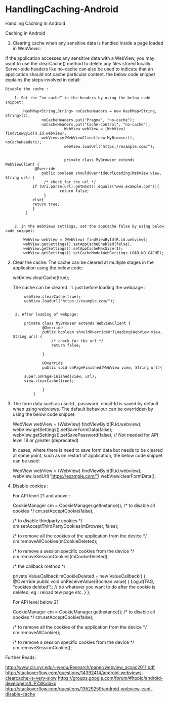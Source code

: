 # HandlingCaching-Android
Handling Caching In Android

Caching in Android


1.	Clearing cache when any sensitive data is handled inside a page loaded in WebViews:

If the application accesses any sensitive data with a WebView, you may want to use the clearCache() method to delete any files stored locally. Server-side headers like no-cache can also be used to indicate that an application should not cache particular content. the below code snippet explains the steps involved in detail:
		
	Disable the cache :
		
		1. Set the “no-cache” in the headers by using the below code snippet:
	
			HashMap<String,String> noCacheHeaders = new HashMap<String, String>(2);
	        		noCacheHeaders.put("Pragma", "no-cache");
	        		noCacheHeaders.put("Cache-Control", "no-cache");
	                          WebView webView = (WebView) findViewById(R.id.webview);
	        		webView.setWebViewClient(new MyBrowser(), noCacheHeaders);
	                          webView.loadUrl("https://example.com/");


	                          private class MyBrowser extends WebViewClient {
	       		 @Override
	        		public boolean shouldOverrideUrlLoading(WebView view, String url) {
	           		 /* check for the url */
				if (Uri.parse(url).getHost().equals("www.example.com")){
	            			return false;
	       			 }
				else{
				return true;
				}
	   		 }
                    

        2. In the WebViews settings, set the appCache false by using below code snippet:
                          
            WebView webView = (WebView) findViewById(R.id.webview);
			webView.getSettings().setAppCacheEnabled(false);
            webView.getSettings().setAppCacheMaxSize(1);
            webView.getSettings().setCacheMode(WebSettings.LOAD_NO_CACHE);

                        
                       
2. Clear the cache: The cache can be cleared at multiple stages in the application using the below code:
			
	webView.clearCache(true);
			
	The cache can be cleared :
		1. just before loading the webpage :

			webView.clearCache(true);
			webView.loadUrl("https://example.com/");


		2. After loading of webpage:

			private class MyBrowser extends WebViewClient {
			        @Override
			        public boolean shouldOverrideUrlLoading(WebView view, String url) {
			            /* check for the url */
			            return false;

			        }

			        @Override
			        public void onPageFinished(WebView view, String url){

			super.onPageFinished(view, url);
			view.clearCache(true);

			        }
			    }
			

		
3. The form data such as userId , password, email-Id is saved by default when using webviews. The default behaviour can be overridden by using the below code snippet:
	

	WebView webView = (WebView) findViewById(R.id.webview);
	webView.getSettings().setSaveFormData(false);
	webView.getSettings().setSavePassword(false); // Not needed for API level 18 or greater (deprecated)


	In cases, where there is need to save form data but needs to be cleared at some point, such as on restart of application, the below code snippet can be used:

	WebView webView = (WebView) findViewById(R.id.webview);
	webView.loadUrl(“https://example.com/”)
	webView.clearFormData();


2. Disable cookies :

	For API level 21 and above :

	CookieManager cm = CookieManager.getInstance();
	/* to disable all cookies */ 
       	 cm.setAcceptCookie(false);

	/* to disable thirdparty cookies */
        	cm.setAcceptThirdPartyCookies(mBrowser, false);
	
	/* to remove all the cookies of the application from the device */
        	cm.removeAllCookies(mCookieDeleted);

	/* to remove a session specific cookies from the device */
        	cm.removeSessionCookies(mCookieDeleted);

	/* the callback method */

	private ValueCallback<Boolean> mCookieDeleted = new ValueCallback<Boolean>() {
        	@Override
        	public void onReceiveValue(Boolean value) {
            		Log.d(TAG, "cookies deleted");
            	// do whatever you want to do after the cookie is deleted; eg : reload tew page etc.
        }
    };

	
	For API level below 21:
	
	CookieManager cm = CookieManager.getInstance();
	/* to disable all cookies */ 
       	 cm.setAcceptCookie(false);
	
	/* to remove all the cookies of the application from the device */
        	cm.removeAllCookie();

	/* to remove a session specific cookies from the device */
        	cm.removeSessionCookie();		


Further Reads:

http://www.cis.syr.edu/~wedu/Research/paper/webview_acsac2011.pdf 
http://stackoverflow.com/questions/14392414/android-webviews-clearcache-is-very-slow 
https://groups.google.com/forum/#!topic/android-developers/LiPZ8KxIdkg 
http://stackoverflow.com/questions/13529259/android-webview-cant-disable-cache 

